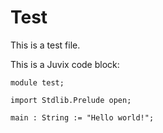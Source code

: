 # Test

This is a test file.

This is a Juvix code block:

```juvix
module test;

import Stdlib.Prelude open;

main : String := "Hello world!";
```